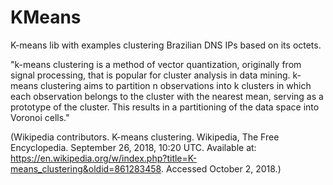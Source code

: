 # KMeans

K-means lib with examples clustering Brazilian DNS IPs based on its octets.

"k-means clustering is a method of vector quantization, originally from signal processing, that is popular for cluster analysis in data mining. k-means clustering aims to partition n observations into k clusters in which each observation belongs to the cluster with the nearest mean, serving as a prototype of the cluster. This results in a partitioning of the data space into Voronoi cells."

(Wikipedia contributors. K-means clustering. Wikipedia, The Free Encyclopedia. September 26, 2018, 10:20 UTC. Available at: https://en.wikipedia.org/w/index.php?title=K-means_clustering&oldid=861283458. Accessed October 2, 2018.)
